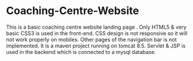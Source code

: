 # Coaching-Centre-Website

This is a basic coaching centre website landing page .
Only HTML5 &  very basic CSS3 is used in the front-end. CSS design is not responsive so it will not work properly on mobiles.
Other pages of the navigation bar is not implemented.
It is a maven project running on tomcat 8.5. 
Servlet & JSP is used in the backend which is connected to a mysql database. 


